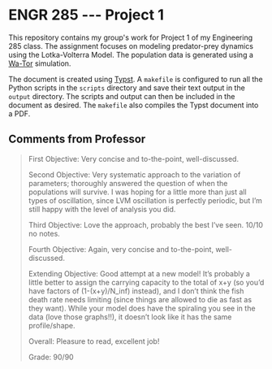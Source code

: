 # ENGR 285 --- Project 1

This repository contains my group's work for Project 1 of my Engineering 285 class.
The assignment focuses on modeling predator-prey dynamics using the Lotka-Volterra Model.
The population data is generated using a [Wa-Tor](https://en.wikipedia.org/wiki/Wa-Tor) simulation.

The document is created using [Typst](https://typst.app/).
A `makefile` is configured to run all the Python scripts in the `scripts` directory and save their text output in the `output` directory.
The scripts and output can then be included in the document as desired.
The `makefile` also compiles the Typst document into a PDF.

## Comments from Professor

> First Objective:
> Very concise and to-the-point, well-discussed.
> 
> Second Objective:
> Very systematic approach to the variation of parameters;
> thoroughly answered the question of when the populations will survive.
> I was hoping for a little more than just all types of oscillation, since LVM oscillation is perfectly periodic, but I’m still happy with the level of analysis you did.
> 
> Third Objective:
> Love the approach, probably the best I’ve seen.
> 10/10 no notes.
> 
> Fourth Objective:
> Again, very concise and to-the-point, well-discussed.
> 
> Extending Objective:
> Good attempt at a new model!
> It’s probably a little better to assign the carrying capacity to the total of x+y (so you’d have factors of (1-(x+y)/N_inf) instead), and I don’t think the fish death rate needs limiting (since things are allowed to die as fast as they want).
> While your model does have the spiraling you see in the data (love those graphs!!), it doesn’t look like it has the same profile/shape.
> 
> Overall:
> Pleasure to read, excellent job!
> 
> Grade: 90/90
